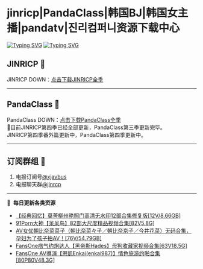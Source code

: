 # jinricp|PandaClass|韩国BJ|韩国女主播|pandatv|진리컴퍼니资源下载中心   
[![Typing SVG](https://readme-typing-svg.herokuapp.com?font=Fira+Code&pause=1000&center=true&vCenter=true&random=true&width=435&lines=所有链接都需要翻墙访问)](https://jinri-cp.neocities.org/free.html)
[![Typing SVG](https://readme-typing-svg.herokuapp.com?font=Fira+Code&pause=1000&center=true&vCenter=true&random=true&width=435&lines=点击进入福利资源下载中心)](https://pandaclass.neocities.org/)
## JINRICP 👋   
JINRICP DOWN：[点击下载JINRICP全季](https://mypikpak.com/s/VODz7HXQoqcX0UrvaXfDtFoPo1)
****
## PandaClass 💯   
PandaClass DOWN：[点击下载PandaClass全季](https://mypikpak.com/s/VOKOTZkoEnkyvCnELVSquM97o1)   
💞目前JINRICP第四季已经全部更新，PandaClass第三季更新完毕。   
JINRICP第四季番外篇更新中，PandaClass第四季更新中。
****
## 订阅群组 🔞
1. 电报订阅号[@xjavbus](https://t.me/xjavbus)
2. 电报聊天群[@jinrcp](https://t.me/jinrcp)
**** 
📕 &nbsp;**每日更新各类资源**
<!-- BLOG-POST-LIST:START -->
- [【经典回忆】莫菁柳州艳照门高清无水印12部合集修复版[12V/8.66GB]](https://fuli.rulel.com/396.html)
- [91Porn大神【呆呆鸟】82部大尺度精品视频合集[82V5.8G]](https://fuli.rulel.com/395.html)
- [AV女优朝比奈菜菜子（朝比奈菜々子／朝比奈京子／今井花菜）无码合集，孕妇为了孩子拍AV！[76V/54.79GB]](https://fuli.rulel.com/394.html)
- [FansOne痞气约炮达人【黑帝斯Hades】母狗收藏家视频合集[63V18.5G]](https://fuli.rulel.com/393.html)
- [FansOne AV導演【恩凱Enkai&lpar;enkai987&rpar;】情色旅游约啪合集[80P80V48.3G]](https://fuli.rulel.com/392.html)
<!-- BLOG-POST-LIST:END -->
